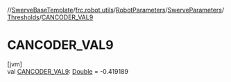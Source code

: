 //[SwerveBaseTemplate](../../../../../index.md)/[frc.robot.utils](../../../index.md)/[RobotParameters](../../index.md)/[SwerveParameters](../index.md)/[Thresholds](index.md)/[CANCODER_VAL9](-c-a-n-c-o-d-e-r_-v-a-l9.md)

# CANCODER_VAL9

[jvm]\
val [CANCODER_VAL9](-c-a-n-c-o-d-e-r_-v-a-l9.md): [Double](https://kotlinlang.org/api/latest/jvm/stdlib/kotlin/-double/index.html) = -0.419189
